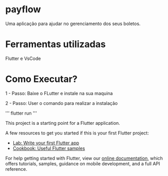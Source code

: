 # payflow

Uma aplicação para ajudar no gerenciamento dos seus boletos.

# Ferramentas utilizadas

Flutter e VsCode

# Como Executar?


1 - Passo: Baixe o FLutter e instale na sua maquina

2 - Passo: User o comando para realizar a instalação

'''
      flutter run
'''


This project is a starting point for a Flutter application.

A few resources to get you started if this is your first Flutter project:

- [Lab: Write your first Flutter app](https://flutter.dev/docs/get-started/codelab)
- [Cookbook: Useful Flutter samples](https://flutter.dev/docs/cookbook)

For help getting started with Flutter, view our
[online documentation](https://flutter.dev/docs), which offers tutorials,
samples, guidance on mobile development, and a full API reference.
